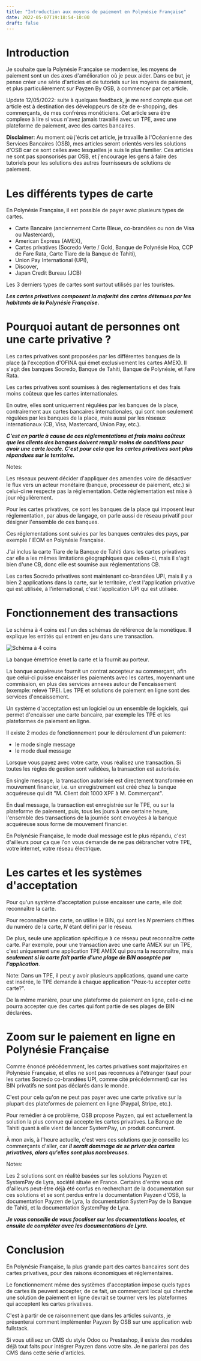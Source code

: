 ```yaml
---
title: "Introduction aux moyens de paiement en Polynésie Française"
date: 2022-05-07T19:18:54-10:00
draft: false
---
```


# Introduction

Je souhaite que la Polynésie Française se modernise, les moyens de paiement sont un des axes d'amélioration où je peux aider. Dans ce but, je pense créer une série d'articles et de tutoriels sur les moyens de paiement, et plus particulièrement sur Payzen By OSB, à commencer par cet article.

Update 12/05/2022: suite à quelques feedback, je me rend compte que cet article est à destination des développeurs de site de e-shopping, des commerçants, de mes confrères monéticiens. Cet article sera être complexe à lire si vous n'avez jamais travaillé avec un TPE, avec une plateforme de paiement, avec des cartes bancaires.

**Disclaimer**: Au moment où j'écris cet article, je travaille à l'Océanienne des Services Bancaires (OSB), mes articles seront orientés vers les solutions d'OSB car ce sont celles avec lesquelles je suis le plus familier. Ces articles ne sont pas sponsorisés par OSB, et j'encourage les gens à faire des tutoriels pour les solutions des autres fournisseurs de solutions de paiement.

# Les différents types de carte

En Polynésie Française, il est possible de payer avec plusieurs types de cartes.

- Carte Bancaire (anciennement Carte Bleue, co-brandées ou non de Visa ou Mastercard),
- American Express (AMEX),
- Cartes privatives (Socredo Verte / Gold, Banque de Polynésie Hoa, CCP de Fare Rata, Carte Tiare de la Banque de Tahiti),
- Union Pay International (UPI),
- Discover,
- Japan Credit Bureau (JCB)

Les 3 derniers types de cartes sont surtout utilisés par les touristes.

***Les cartes privatives composent la majorité des cartes détenues par les habitants de la Polynésie Française.***

# Pourquoi autant de personnes ont une carte privative ?

Les cartes privatives sont proposées par les différentes banques de la place (à l'exception d'OFINA qui émet exclusivement les cartes AMEX). Il s'agit des banques Socredo, Banque de Tahiti, Banque de Polynésie, et Fare Rata.

Les cartes privatives sont soumises à des réglementations et des frais moins coûteux que les cartes internationales.

En outre, elles sont uniquement régulées par les banques de la place, contrairement aux cartes bancaires internationales, qui sont non seulement régulées par les banques de la place, mais aussi par les réseaux internationaux (CB, Visa, Mastercard, Union Pay, etc.).

***C'est en partie à cause de ces réglementations et frais moins coûteux que les clients des banques doivent remplir moins de conditions pour avoir une carte locale. C'est pour cela que les cartes privatives sont plus répandues sur le territoire.***

Notes:

Les réseaux peuvent décider d'appliquer des amendes voire de désactiver le flux vers un acteur monétaire (banque, processeur de paiement, etc.) si celui-ci ne respecte pas la réglementation. Cette réglementation est mise à jour régulièrement.

Pour les cartes privatives, ce sont les banques de la place qui imposent leur réglementation, par abus de langage, on parle aussi de réseau privatif pour désigner l'ensemble de ces banques.

Ces réglementations sont suivies par les banques centrales des pays, par exemple l'IEOM en Polynésie Française. 

J'ai inclus la carte Tiare de la Banque de Tahiti dans les cartes privatives car elle a les mêmes limitations géographiques que celles-ci, mais il s'agit bien d'une CB, donc elle est soumise aux réglementations CB.

Les cartes Socredo privatives sont maintenant co-brandées UPI, mais il y a bien 2 applications dans la carte, sur le territoire, c'est l'application privative qui est utilisée, à l'international, c'est l'application UPI qui est utilisée.

# Fonctionnement des transactions

Le schéma à 4 coins est l'un des schémas de référence de la monétique. Il explique les entités qui entrent en jeu dans une transaction.

![Schéma à 4 coins](schema_4_coins.png "Schéma à 4 coins")

La banque émettrice émet la carte et la fournit au porteur.

La banque acquéreuse fournit un contrat accepteur au commerçant, afin que celui-ci puisse encaisser les paiements avec les cartes, moyennant une commission, en plus des services annexes autour de l'encaissement (exemple: relevé TPE). Les TPE et solutions de paiement en ligne sont des services d'encaissement.

Un système d'acceptation est un logiciel ou un ensemble de logiciels, qui permet d'encaisser une carte bancaire, par exemple les TPE et les plateformes de paiement en ligne.

Il existe 2 modes de fonctionnement pour le déroulement d'un paiement:

- le mode single message
- le mode dual message

Lorsque vous payez avec votre carte, vous réalisez une transaction. Si toutes les règles de gestion sont validées, la transaction est autorisée.

En single message, la transaction autorisée est directement transformée en mouvement financier, i.e. un enregistrement est créé chez la banque acquéreuse qui dit "M. Client doit 1000 XPF à M. Commerçant".

En dual message, la transaction est enregistrée sur le TPE, ou sur la plateforme de paiement, puis, tous les jours à une certaine heure, l'ensemble des transactions de la journée sont envoyées à la banque acquéreuse sous forme de mouvement financier.

En Polynésie Française, le mode dual message est le plus répandu, c'est d'ailleurs pour ça que l'on vous demande de ne pas débrancher votre TPE, votre internet, votre réseau électrique.

# Les cartes et les systèmes d'acceptation

Pour qu'un système d'acceptation puisse encaisser une carte, elle doit reconnaître la carte.

Pour reconnaître une carte, on utilise le BIN, qui sont les *N* premiers chiffres du numéro de la carte, *N* étant défini par le réseau.

De plus, seule une application spécifique à ce réseau peut reconnaître cette carte. Par exemple, pour une transaction avec une carte AMEX sur un TPE, c'est uniquement une application TPE AMEX qui pourra la reconnaître, mais ***seulement si la carte fait partie d'une plage de BIN acceptée par l'application***.

Note: Dans un TPE, il peut y avoir plusieurs applications, quand une carte est insérée, le TPE demande à chaque application "Peux-tu accepter cette carte?".

De la même manière, pour une plateforme de paiement en ligne, celle-ci ne pourra accepter que des cartes qui font partie de ses plages de BIN déclarées.

# Zoom sur le paiement en ligne en Polynésie Française

Comme énoncé précédemment, les cartes privatives sont majoritaires en Polynésie Française, et elles ne sont pas reconnues à l'étranger (sauf pour les cartes Socredo co-brandées UPI, comme cité précédemment) car les BIN privatifs ne sont pas déclarés dans le monde.

C'est pour cela qu'on ne peut pas payer avec une carte privative sur la plupart des plateformes de paiement en ligne (Paypal, Stripe, etc.).
 
Pour remédier à ce problème, OSB propose Payzen, qui est actuellement la solution la plus connue qui accepte les cartes privatives. La Banque de Tahiti quant à elle vient de lancer SystemPay, un produit concurrent.

À mon avis, à l'heure actuelle, c'est vers ces solutions que je conseille les commerçants d'aller, car ***il serait dommage de se priver des cartes privatives, alors qu'elles sont plus nombreuses.***

Notes:

Les 2 solutions sont en réalité basées sur les solutions Payzen et SystemPay de Lyra, société située en France. Certains d'entre vous ont d'ailleurs peut-être déjà été confus en recherchant de la documentation sur ces solutions et se sont perdus entre la documentation Payzen d'OSB, la documentation Payzen de Lyra, la documentation SystemPay de la Banque de Tahiti, et la documentation SystemPay de Lyra.

***Je vous conseille de vous focaliser sur les documentations locales, et ensuite de compléter avec les documentations de Lyra.***

# Conclusion

En Polynésie Française, la plus grande part des cartes bancaires sont des cartes privatives, pour des raisons économiques et réglementaires.

Le fonctionnement même des systèmes d'acceptation impose quels types de cartes ils peuvent accepter, de ce fait, un commerçant local qui cherche une solution de paiement en ligne devrait se tourner vers les plateformes qui acceptent les cartes privatives.

C'est à partir de ce raisonnement que dans les articles suivants, je présenterai comment implémenter Payzen By OSB sur une application web fullstack.

Si vous utilisez un CMS du style Odoo ou Prestashop, il existe des modules déjà tout faits pour intégrer Payzen dans votre site. Je ne parlerai pas des CMS dans cette série d'articles.